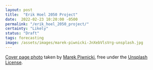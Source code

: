 ```yaml
---
layout: post
title:  "Erik Hoel 2050 Project"
date:  2022-02-23 10:20:00 -0500
permalink: "/erik_hoel_2050_project/"
certainty: "Likely"
status: "Draft"
tags: forecasting
image: /assets/images/marek-piwnicki-JnXebVlsVrg-unsplash.jpg
---
```


[Cover page photo](https://unsplash.com/photos/JnXebVlsVrg) taken by [Marek Piwnicki](https://unsplash.com/@marekpiwnicki), free under the [Unsplash License](https://unsplash.com/license).
